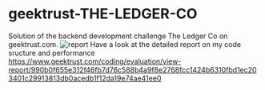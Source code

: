 # geektrust-THE-LEDGER-CO
Solution of the backend development challenge The Ledger Co on geektrust.com. 
![report](https://github.com/user-attachments/assets/7b3f0208-cc35-4140-8506-8d8c02305c9a)
Have a look at the detailed report on my code sructure and performance
https://www.geektrust.com/coding/evaluation/view-report/990b0f655e312f46fb7d76c588b4a9f8e2768fcc1424b6310fbd1ec203401c29913813db0acedb1f12da19e74ae41ee0

